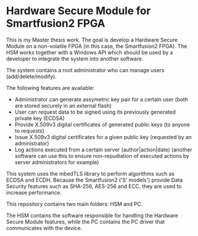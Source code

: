 # Hardware Secure Module for Smartfusion2 FPGA

This is my Master thesis work. The goal is develop a Hardware Secure Module on a non-volatile FPGA (in this case, the Smartfusion2 FPGA). The HSM works together with a Windows API which should be used by a developer to integrate the system into another software.

The system contains a root administrator who can manage users (add/delete/modify).

The following features are available:
* Administrator can generate assymetric key pair for a certain user (both are stored securely in an external flash)
* User can request data to be signed using its previously generated private key (ECDSA)
* Provide X.509v3 digital certificates of generated public keys (to anyone to requests)
* Issue X.509v3 digital certificates for a given public key (requested by an administrator)
* Log actions executed from a certain server (author|action|date) (another software can use this to ensure non-repudiation of executed actions by server administrators for example)

This system uses the mbedTLS library to perform algorithms such as ECDSA and ECDH.
Because the Smartfusion2 ('S' models') provide Data Security features such as SHA-256, AES-256 and ECC, they are used to increase performance.

This repository contains two main folders: HSM and PC.

The HSM contains the software responsible for handling the Hardware Secure Module features, while the PC contains the PC driver that communicates with the device.


